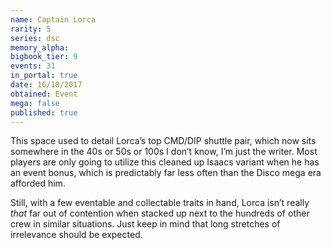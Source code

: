 ```yaml
---
name: Captain Lorca
rarity: 5
series: dsc
memory_alpha:
bigbook_tier: 9
events: 31
in_portal: true
date: 16/10/2017
obtained: Event
mega: false
published: true
---
```


This space used to detail Lorca’s top CMD/DIP shuttle pair, which now sits somewhere in the 40s or 50s or 100s I don’t know, I’m just the writer. Most players are only going to utilize this cleaned up Isaacs variant when he has an event bonus, which is predictably far less often than the Disco mega era afforded him. 

Still, with a few eventable and collectable traits in hand, Lorca isn’t really *that* far out of contention when stacked up next to the hundreds of other crew in similar situations. Just keep in mind that long stretches of irrelevance should be expected.
